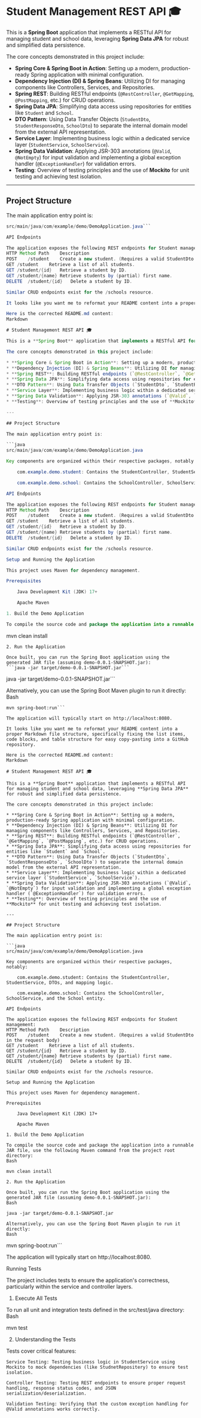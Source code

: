 # Student Management REST API 🎓

This is a **Spring Boot** application that implements a RESTful API for managing student and school data, leveraging **Spring Data JPA** for robust and simplified data persistence.

The core concepts demonstrated in this project include:

* **Spring Core & Spring Boot in Action**: Setting up a modern, production-ready Spring application with minimal configuration.
* **Dependency Injection (DI) & Spring Beans**: Utilizing DI for managing components like Controllers, Services, and Repositories.
* **Spring REST**: Building RESTful endpoints (`@RestController`, `@GetMapping`, `@PostMapping`, etc.) for CRUD operations.
* **Spring Data JPA**: Simplifying data access using repositories for entities like `Student` and `School`.
* **DTO Pattern**: Using Data Transfer Objects (`StudentDto`, `StudentResponseDto`, `SchoolDto`) to separate the internal domain model from the external API representation.
* **Service Layer**: Implementing business logic within a dedicated service layer (`StudentService`, `SchoolService`).
* **Spring Data Validation**: Applying JSR-303 annotations (`@Valid`, `@NotEmpty`) for input validation and implementing a global exception handler (`@ExceptionHandler`) for validation errors.
* **Testing**: Overview of testing principles and the use of **Mockito** for unit testing and achieving test isolation.

---

## Project Structure

The main application entry point is:

```java
src/main/java/com/example/demo/DemoApplication.java```

API Endpoints

The application exposes the following REST endpoints for Student management:
HTTP Method	Path	Description
POST	/student	Create a new student. (Requires a valid StudentDto in the request body)
GET	/student	Retrieve a list of all students.
GET	/student/{id}	Retrieve a student by ID.
GET	/student/{name}	Retrieve students by (partial) first name.
DELETE	/student/{id}	Delete a student by ID.

Similar CRUD endpoints exist for the /schools resource.

It looks like you want me to reformat your README content into a proper Markdown file structure, specifically fixing the list items, code blocks, and table structure for easy copy-pasting into a GitHub repository.

Here is the corrected README.md content:
Markdown

# Student Management REST API 🎓

This is a **Spring Boot** application that implements a RESTful API for managing student and school data, leveraging **Spring Data JPA** for robust and simplified data persistence.

The core concepts demonstrated in this project include:

* **Spring Core & Spring Boot in Action**: Setting up a modern, production-ready Spring application with minimal configuration.
* **Dependency Injection (DI) & Spring Beans**: Utilizing DI for managing components like Controllers, Services, and Repositories.
* **Spring REST**: Building RESTful endpoints (`@RestController`, `@GetMapping`, `@PostMapping`, etc.) for CRUD operations.
* **Spring Data JPA**: Simplifying data access using repositories for entities like `Student` and `School`.
* **DTO Pattern**: Using Data Transfer Objects (`StudentDto`, `StudentResponseDto`, `SchoolDto`) to separate the internal domain model from the external API representation.
* **Service Layer**: Implementing business logic within a dedicated service layer (`StudentService`, `SchoolService`).
* **Spring Data Validation**: Applying JSR-303 annotations (`@Valid`, `@NotEmpty`) for input validation and implementing a global exception handler (`@ExceptionHandler`) for validation errors.
* **Testing**: Overview of testing principles and the use of **Mockito** for unit testing and achieving test isolation.

---

## Project Structure

The main application entry point is:

```java
src/main/java/com/example/demo/DemoApplication.java

Key components are organized within their respective packages, notably:

    com.example.demo.student: Contains the StudentController, StudentService, DTOs, and mapping logic.

    com.example.demo.school: Contains the SchoolController, SchoolService, and the School entity.

API Endpoints

The application exposes the following REST endpoints for Student management:
HTTP Method	Path	Description
POST	/student	Create a new student. (Requires a valid StudentDto in the request body)
GET	/student	Retrieve a list of all students.
GET	/student/{id}	Retrieve a student by ID.
GET	/student/{name}	Retrieve students by (partial) first name.
DELETE	/student/{id}	Delete a student by ID.

Similar CRUD endpoints exist for the /schools resource.

Setup and Running the Application

This project uses Maven for dependency management.

Prerequisites

    Java Development Kit (JDK) 17+

    Apache Maven

1. Build the Demo Application

To compile the source code and package the application into a runnable JAR file, use the following Maven command from the project root directory:

```
mvn clean install
```
2. Run the Application

Once built, you can run the Spring Boot application using the generated JAR file (assuming demo-0.0.1-SNAPSHOT.jar):
```java -jar target/demo-0.0.1-SNAPSHOT.jar```
```

java -jar target/demo-0.0.1-SNAPSHOT.jar```

Alternatively, you can use the Spring Boot Maven plugin to run it directly:
Bash
```
mvn spring-boot:run```

The application will typically start on http://localhost:8080.

It looks like you want me to reformat your README content into a proper Markdown file structure, specifically fixing the list items, code blocks, and table structure for easy copy-pasting into a GitHub repository.

Here is the corrected README.md content:
Markdown

# Student Management REST API 🎓

This is a **Spring Boot** application that implements a RESTful API for managing student and school data, leveraging **Spring Data JPA** for robust and simplified data persistence.

The core concepts demonstrated in this project include:

* **Spring Core & Spring Boot in Action**: Setting up a modern, production-ready Spring application with minimal configuration.
* **Dependency Injection (DI) & Spring Beans**: Utilizing DI for managing components like Controllers, Services, and Repositories.
* **Spring REST**: Building RESTful endpoints (`@RestController`, `@GetMapping`, `@PostMapping`, etc.) for CRUD operations.
* **Spring Data JPA**: Simplifying data access using repositories for entities like `Student` and `School`.
* **DTO Pattern**: Using Data Transfer Objects (`StudentDto`, `StudentResponseDto`, `SchoolDto`) to separate the internal domain model from the external API representation.
* **Service Layer**: Implementing business logic within a dedicated service layer (`StudentService`, `SchoolService`).
* **Spring Data Validation**: Applying JSR-303 annotations (`@Valid`, `@NotEmpty`) for input validation and implementing a global exception handler (`@ExceptionHandler`) for validation errors.
* **Testing**: Overview of testing principles and the use of **Mockito** for unit testing and achieving test isolation.

---

## Project Structure

The main application entry point is:

```java
src/main/java/com/example/demo/DemoApplication.java

Key components are organized within their respective packages, notably:

    com.example.demo.student: Contains the StudentController, StudentService, DTOs, and mapping logic.

    com.example.demo.school: Contains the SchoolController, SchoolService, and the School entity.

API Endpoints

The application exposes the following REST endpoints for Student management:
HTTP Method	Path	Description
POST	/student	Create a new student. (Requires a valid StudentDto in the request body)
GET	/student	Retrieve a list of all students.
GET	/student/{id}	Retrieve a student by ID.
GET	/student/{name}	Retrieve students by (partial) first name.
DELETE	/student/{id}	Delete a student by ID.

Similar CRUD endpoints exist for the /schools resource.

Setup and Running the Application

This project uses Maven for dependency management.

Prerequisites

    Java Development Kit (JDK) 17+

    Apache Maven

1. Build the Demo Application

To compile the source code and package the application into a runnable JAR file, use the following Maven command from the project root directory:
Bash

mvn clean install

2. Run the Application

Once built, you can run the Spring Boot application using the generated JAR file (assuming demo-0.0.1-SNAPSHOT.jar):
Bash

java -jar target/demo-0.0.1-SNAPSHOT.jar

Alternatively, you can use the Spring Boot Maven plugin to run it directly:
Bash
```
mvn spring-boot:run```

The application will typically start on http://localhost:8080.

Running Tests

The project includes tests to ensure the application's correctness, particularly within the service and controller layers.

1. Execute All Tests

To run all unit and integration tests defined in the src/test/java directory:
Bash

mvn test

2. Understanding the Tests

Tests cover critical features:

    Service Testing: Testing business logic in StudentService using Mockito to mock dependencies (like StudnetRepositery) to ensure test isolation.

    Controller Testing: Testing REST endpoints to ensure proper request handling, response status codes, and JSON serialization/deserialization.

    Validation Testing: Verifying that the custom exception handling for @Valid annotations works correctly.

